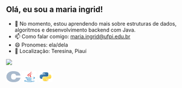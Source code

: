 ## Olá, eu sou a maria ingrid!

- 🌱 No momento, estou aprendendo mais sobre estruturas de dados, algoritmos e desenvolvimento backend com Java.
- 📫 Como falar comigo: maria.ingrid@ufpi.edu.br
- 😄 Pronomes: ela/dela
- 📍 Localização: Teresina, Piauí

![](https://github-readme-stats.vercel.app/api?username=mingridxs&show_icons=true&theme=radical)

<img alt="Maria-C" height="30" width="40" src="https://raw.githubusercontent.com/devicons/devicon/master/icons/c/c-original.svg">
<img alt="Maria-Java" height="30" width="40" src="https://raw.githubusercontent.com/devicons/devicon/master/icons/java/java-original.svg">
<img alt="Maria-Python" height="30" width="40" src="https://raw.githubusercontent.com/devicons/devicon/master/icons/python/python-original.svg">
